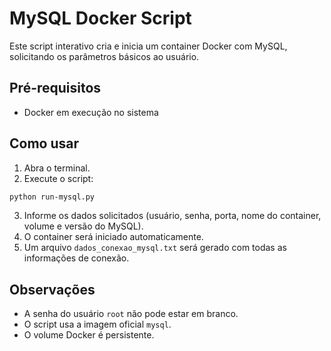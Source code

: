 # MySQL Docker Script

Este script interativo cria e inicia um container Docker com MySQL, solicitando os parâmetros básicos ao usuário.

## Pré-requisitos

- Docker em execução no sistema

## Como usar

1. Abra o terminal.
2. Execute o script:

```bash
python run-mysql.py
```

3. Informe os dados solicitados (usuário, senha, porta, nome do container, volume e versão do MySQL).
4. O container será iniciado automaticamente.
5. Um arquivo `dados_conexao_mysql.txt` será gerado com todas as informações de conexão.

## Observações

- A senha do usuário `root` não pode estar em branco.
- O script usa a imagem oficial `mysql`.
- O volume Docker é persistente.
